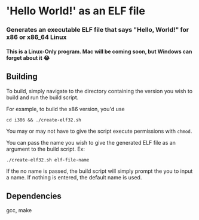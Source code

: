 # 'Hello World!' as an ELF file
### Generates an executable ELF file that says "Hello, World!" for x86 or x86_64 Linux
#### This is a Linux-Only program. Mac will be coming soon, but Windows can forget about it 😂

## Building

To build, simply navigate to the directory containing the version you wish to build and run the build script.

For example, to build the x86 version, you'd use

```cd i386 && ./create-elf32.sh```

You may or may not have to give the script execute permissions with `chmod`.

You can pass the name you wish to give the generated ELF file as an argument to the build script. Ex:

```./create-elf32.sh elf-file-name```

If the no name is passed, the build script will simply prompt the you to input a name. If nothing is entered, the default name is used.


## Dependencies
gcc, make

